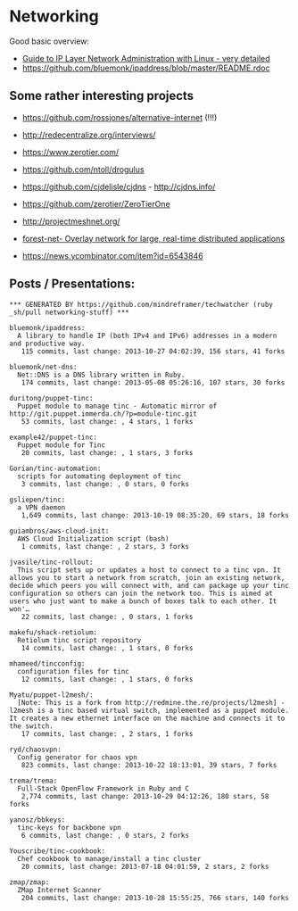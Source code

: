 # Networking

  Good basic overview:

  - [Guide to IP Layer Network Administration with Linux - very detailed](http://linux-ip.net/html/linux-ip.html)
  - https://github.com/bluemonk/ipaddress/blob/master/README.rdoc




## Some rather interesting projects
  - https://github.com/rossjones/alternative-internet (!!!)
  - http://redecentralize.org/interviews/
  - https://www.zerotier.com/
  - https://github.com/ntoll/drogulus
  - https://github.com/cjdelisle/cjdns - http://cjdns.info/
  - https://github.com/zerotier/ZeroTierOne
  - http://projectmeshnet.org/
  - [forest-net- Overlay network for large, real-time distributed applications](https://code.google.com/p/forest-net/)


  - https://news.ycombinator.com/item?id=6543846

## Posts / Presentations:


<!-- PROJECTS_LIST_START -->
    *** GENERATED BY https://github.com/mindreframer/techwatcher (ruby _sh/pull networking-stuff) *** 

    bluemonk/ipaddress:
      A library to handle IP (both IPv4 and IPv6) addresses in a modern and productive way.
       115 commits, last change: 2013-10-27 04:02:39, 156 stars, 41 forks

    bluemonk/net-dns:
      Net::DNS is a DNS library written in Ruby.
       174 commits, last change: 2013-05-08 05:26:16, 107 stars, 30 forks

    duritong/puppet-tinc:
      Puppet module to manage tinc - Automatic mirror of http://git.puppet.immerda.ch/?p=module-tinc.git
       53 commits, last change: , 4 stars, 1 forks

    example42/puppet-tinc:
      Puppet module for Tinc
       20 commits, last change: , 1 stars, 3 forks

    Gorian/tinc-automation:
      scripts for automating deployment of tinc
       3 commits, last change: , 0 stars, 0 forks

    gsliepen/tinc:
      a VPN daemon
       1,649 commits, last change: 2013-10-19 08:35:20, 69 stars, 18 forks

    guiambros/aws-cloud-init:
      AWS Cloud Initialization script (bash)
       1 commits, last change: , 2 stars, 3 forks

    jvasile/tinc-rollout:
      This script sets up or updates a host to connect to a tinc vpn. It allows you to start a network from scratch, join an existing network, decide which peers you will connect with, and can package up your tinc configuration so others can join the network too. This is aimed at users who just want to make a bunch of boxes talk to each other. It won'…
       22 commits, last change: , 0 stars, 1 forks

    makefu/shack-retiolum:
      Retiolum tinc script repository
       14 commits, last change: , 1 stars, 0 forks

    mhameed/tincconfig:
      configuration files for tinc
       12 commits, last change: , 1 stars, 0 forks

    Myatu/puppet-l2mesh/:
      [Note: This is a fork from http://redmine.the.re/projects/l2mesh] - l2mesh is a tinc based virtual switch, implemented as a puppet module. It creates a new ethernet interface on the machine and connects it to the switch.
       17 commits, last change: , 2 stars, 1 forks

    ryd/chaosvpn:
      Config generator for chaos vpn
       823 commits, last change: 2013-10-22 18:13:01, 39 stars, 7 forks

    trema/trema:
      Full-Stack OpenFlow Framework in Ruby and C
       2,774 commits, last change: 2013-10-29 04:12:26, 180 stars, 58 forks

    yanosz/bbkeys:
      tinc-keys for backbone vpn
       6 commits, last change: , 0 stars, 2 forks

    Youscribe/tinc-cookbook:
      Chef cookbook to manage/install a tinc cluster
       20 commits, last change: 2013-07-18 04:01:59, 2 stars, 2 forks

    zmap/zmap:
      ZMap Internet Scanner
       204 commits, last change: 2013-10-28 15:55:25, 766 stars, 140 forks
<!-- PROJECTS_LIST_END -->

